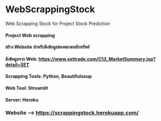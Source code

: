 # WebScrappingStock
Web Scrapping Stock for Project Stock Prediction
#### Project Web scrapping
#### สร้าง Website สำหรับดึงข้อมูลของตลาดหลักทรัพย์
#### ดึงข้อมูลจาก Web: https://www.settrade.com/C13_MarketSummary.jsp?detail=SET
#### Scrapping Tools: Python, Beautifulsoup
#### Web Tool: Streamlit
#### Server: Heroku
### Website --> https://scrappingstock.herokuapp.com/
